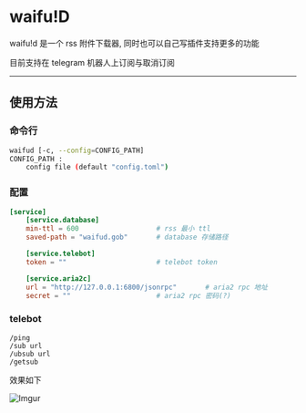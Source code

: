 # waifu!D
waifu!d 是一个 rss 附件下载器, 同时也可以自己写插件支持更多的功能

目前支持在 telegram 机器人上订阅与取消订阅

---
## 使用方法

### 命令行
```bash
waifud [-c, --config=CONFIG_PATH]
CONFIG_PATH :
	config file (default "config.toml")
```

### 配置
```toml
[service]
    [service.database]
    min-ttl = 600					# rss 最小 ttl
    saved-path = "waifud.gob"       # database 存储路径

    [service.telebot]
    token = ""						# telebot token

    [service.aria2c]
    url = "http://127.0.0.1:6800/jsonrpc"		# aria2 rpc 地址
    secret = ""						# aria2 rpc 密码(?)
```

### telebot
```
/ping
/sub url
/ubsub url
/getsub
```

效果如下

![Imgur](https://imgur.com/51a2jN9.png)
